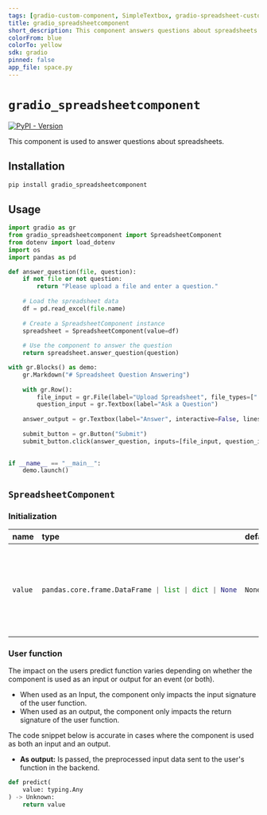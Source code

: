 ```yaml
---
tags: [gradio-custom-component, SimpleTextbox, gradio-spreadsheet-custom-component]
title: gradio_spreadsheetcomponent
short_description: This component answers questions about spreadsheets.
colorFrom: blue
colorTo: yellow
sdk: gradio
pinned: false
app_file: space.py
---
```


# `gradio_spreadsheetcomponent`
<a href="https://pypi.org/project/gradio_spreadsheetcomponent/" target="_blank"><img alt="PyPI - Version" src="https://img.shields.io/pypi/v/gradio_spreadsheetcomponent"></a>  

This component is used to answer questions about spreadsheets.

## Installation

```bash
pip install gradio_spreadsheetcomponent
```

## Usage

```python
import gradio as gr
from gradio_spreadsheetcomponent import SpreadsheetComponent
from dotenv import load_dotenv
import os
import pandas as pd

def answer_question(file, question):
    if not file or not question:
        return "Please upload a file and enter a question."
    
    # Load the spreadsheet data
    df = pd.read_excel(file.name)
    
    # Create a SpreadsheetComponent instance
    spreadsheet = SpreadsheetComponent(value=df)
    
    # Use the component to answer the question
    return spreadsheet.answer_question(question)

with gr.Blocks() as demo:
    gr.Markdown("# Spreadsheet Question Answering")
    
    with gr.Row():
        file_input = gr.File(label="Upload Spreadsheet", file_types=[".xlsx"])
        question_input = gr.Textbox(label="Ask a Question")
    
    answer_output = gr.Textbox(label="Answer", interactive=False, lines=4)
    
    submit_button = gr.Button("Submit")
    submit_button.click(answer_question, inputs=[file_input, question_input], outputs=answer_output)

    
if __name__ == "__main__":
    demo.launch()

```

## `SpreadsheetComponent`

### Initialization

<table>
<thead>
<tr>
<th align="left">name</th>
<th align="left" style="width: 25%;">type</th>
<th align="left">default</th>
<th align="left">description</th>
</tr>
</thead>
<tbody>
<tr>
<td align="left"><code>value</code></td>
<td align="left" style="width: 25%;">

```python
pandas.core.frame.DataFrame | list | dict | None
```

</td>
<td align="left"><code>None</code></td>
<td align="left">Default value to show in spreadsheet. Can be a pandas DataFrame, list of lists, or dictionary</td>
</tr>
</tbody></table>




### User function

The impact on the users predict function varies depending on whether the component is used as an input or output for an event (or both).

- When used as an Input, the component only impacts the input signature of the user function.
- When used as an output, the component only impacts the return signature of the user function.

The code snippet below is accurate in cases where the component is used as both an input and an output.

- **As output:** Is passed, the preprocessed input data sent to the user's function in the backend.


 ```python
 def predict(
     value: typing.Any
 ) -> Unknown:
     return value
 ```
 
